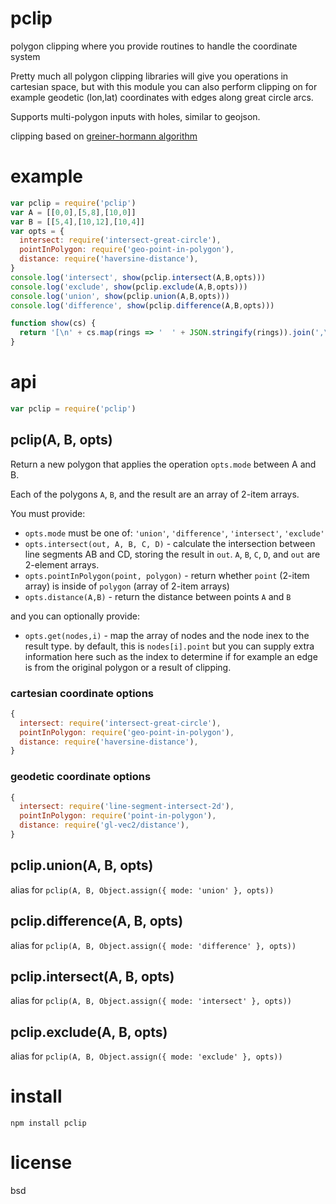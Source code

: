 # pclip

polygon clipping where you provide routines to handle the coordinate system

Pretty much all polygon clipping libraries will give you operations in cartesian space, but with
this module you can also perform clipping on for example geodetic (lon,lat) coordinates with edges
along great circle arcs.

Supports multi-polygon inputs with holes, similar to geojson.

clipping based on [greiner-hormann algorithm](https://davis.wpi.edu/~matt/courses/clipping/)

# example

``` js
var pclip = require('pclip')
var A = [[0,0],[5,8],[10,0]]
var B = [[5,4],[10,12],[10,4]]
var opts = {
  intersect: require('intersect-great-circle'),
  pointInPolygon: require('geo-point-in-polygon'),
  distance: require('haversine-distance'),
}
console.log('intersect', show(pclip.intersect(A,B,opts)))
console.log('exclude', show(pclip.exclude(A,B,opts)))
console.log('union', show(pclip.union(A,B,opts)))
console.log('difference', show(pclip.difference(A,B,opts)))

function show(cs) {
  return '[\n' + cs.map(rings => '  ' + JSON.stringify(rings)).join(',\n') + '\n]'
}
```

# api

``` js
var pclip = require('pclip')
```

## pclip(A, B, opts)

Return a new polygon that applies the operation `opts.mode` between A and B.

Each of the polygons `A`, `B`, and the result are an array of 2-item arrays.

You must provide:

* `opts.mode` must be one of: `'union'`, `'difference'`, `'intersect'`, `'exclude'`
* `opts.intersect(out, A, B, C, D)` - calculate the intersection between line segments AB and CD,
  storing the result in `out`. `A`, `B`, `C`, `D`, and `out` are 2-element arrays.
* `opts.pointInPolygon(point, polygon)` - return whether `point` (2-item array)
  is inside of `polygon` (array of 2-item arrays)
* `opts.distance(A,B)` - return the distance between points `A` and `B`

and you can optionally provide:

* `opts.get(nodes,i)` - map the array of nodes and the node inex to the result type.
  by default, this is `nodes[i].point` but you can supply extra information here such as the index
  to determine if for example an edge is from the original polygon or a result of clipping.

### cartesian coordinate options

``` js
{
  intersect: require('intersect-great-circle'),
  pointInPolygon: require('geo-point-in-polygon'),
  distance: require('haversine-distance'),
}
```

### geodetic coordinate options

``` js
{
  intersect: require('line-segment-intersect-2d'),
  pointInPolygon: require('point-in-polygon'),
  distance: require('gl-vec2/distance'),
}
```

## pclip.union(A, B, opts)

alias for `pclip(A, B, Object.assign({ mode: 'union' }, opts))`

## pclip.difference(A, B, opts)

alias for `pclip(A, B, Object.assign({ mode: 'difference' }, opts))`

## pclip.intersect(A, B, opts)

alias for `pclip(A, B, Object.assign({ mode: 'intersect' }, opts))`

## pclip.exclude(A, B, opts)

alias for `pclip(A, B, Object.assign({ mode: 'exclude' }, opts))`

# install

```
npm install pclip
```

# license

bsd

